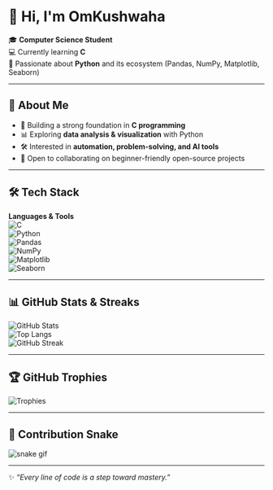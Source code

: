 # 👋 Hi, I'm OmKushwaha

🎓 **Computer Science Student**  
💻 Currently learning **C**  
🐍 Passionate about **Python** and its ecosystem (Pandas, NumPy, Matplotlib, Seaborn)  

---

## 🚀 About Me
- 🌱 Building a strong foundation in **C programming**  
- 📊 Exploring **data analysis & visualization** with Python  
- 🛠️ Interested in **automation, problem-solving, and AI tools**  
- 🤝 Open to collaborating on beginner-friendly open-source projects  

---

## 🛠️ Tech Stack

**Languages & Tools**  
![C](https://img.shields.io/badge/C-00599C?style=for-the-badge&logo=c&logoColor=white)  
![Python](https://img.shields.io/badge/Python-3776AB?style=for-the-badge&logo=python&logoColor=white)  
![Pandas](https://img.shields.io/badge/pandas-150458?style=for-the-badge&logo=pandas&logoColor=white)  
![NumPy](https://img.shields.io/badge/numpy-013243?style=for-the-badge&logo=numpy&logoColor=white)  
![Matplotlib](https://img.shields.io/badge/Matplotlib-11557c?style=for-the-badge&logo=plotly&logoColor=white)  
![Seaborn](https://img.shields.io/badge/Seaborn-4C72B0?style=for-the-badge&logo=python&logoColor=white)  

---

## 📊 GitHub Stats & Streaks

![GitHub Stats](https://github-readme-stats.vercel.app/api?username=your-username&show_icons=true&theme=radical)  
![Top Langs](https://github-readme-stats.vercel.app/api/top-langs/?username=your-username&layout=compact&theme=radical)  
![GitHub Streak](https://streak-stats.demolab.com/?user=your-username&theme=radical)  

---

## 🏆 GitHub Trophies
![Trophies](https://github-profile-trophy.vercel.app/?username=your-username&theme=radical&no-frame=true&row=1&column=6)

---

## 🐍 Contribution Snake
![snake gif](https://github.com/your-username/your-username/blob/output/github-contribution-grid-snake.svg)

---

✨ *“Every line of code is a step toward mastery.”*
